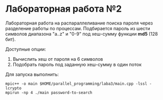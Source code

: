 # Лабораторная работа №2
Лабораторная работа на распараллеливание поиска пароля через разделение работы по процессам. Подбирается пароль
из шести символов диапазона "a..z" и "0-9" под хеш-сумму функции **md5** (128 бит).

Доступные опции:

1. Вычислить хеш от пароля на 6 символов
2. Подобрать пароль под заданную хеш-сумму в один поток

Для запуска выполнить:
```
mpic++ -o main $HOME/parallel_programming/laba3/main.cpp -lssl -lcrypto
mpirun -np 4 ./main password-to-search
```
